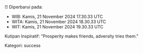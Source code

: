 ⏰ Diperbarui pada:
- WIB: Kamis, 21 November 2024 17.30.33 UTC
- WITA: Kamis, 21 November 2024 18.30.33 UTC
- WIT: Kamis, 21 November 2024 19.30.33 UTC

Kutipan Inspiratif:
"Prosperity makes friends, adversity tries them."


Kategori: success

